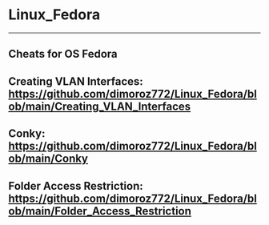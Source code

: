 # Linux_Fedora
------------------------------------------------------------------------------------------------------------
Cheats for OS Fedora
------------------------------------------------------------------------------------------------------------
Creating VLAN Interfaces: https://github.com/dimoroz772/Linux_Fedora/blob/main/Creating_VLAN_Interfaces
------------------------------------------------------------------------------------------------------------
Conky: https://github.com/dimoroz772/Linux_Fedora/blob/main/Conky
------------------------------------------------------------------------------------------------------------
Folder Access Restriction: https://github.com/dimoroz772/Linux_Fedora/blob/main/Folder_Access_Restriction
------------------------------------------------------------------------------------------------------------
